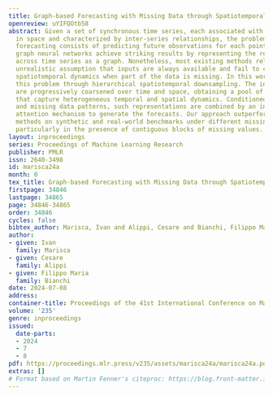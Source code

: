 ```yaml
---
title: Graph-based Forecasting with Missing Data through Spatiotemporal Downsampling
openreview: uYIFQOtb58
abstract: Given a set of synchronous time series, each associated with a sensor-point
  in space and characterized by inter-series relationships, the problem of spatiotemporal
  forecasting consists of predicting future observations for each point. Spatiotemporal
  graph neural networks achieve striking results by representing the relationships
  across time series as a graph. Nonetheless, most existing methods rely on the often
  unrealistic assumption that inputs are always available and fail to capture hidden
  spatiotemporal dynamics when part of the data is missing. In this work, we tackle
  this problem through hierarchical spatiotemporal downsampling. The input time series
  are progressively coarsened over time and space, obtaining a pool of representations
  that capture heterogeneous temporal and spatial dynamics. Conditioned on observations
  and missing data patterns, such representations are combined by an interpretable
  attention mechanism to generate the forecasts. Our approach outperforms state-of-the-art
  methods on synthetic and real-world benchmarks under different missing data distributions,
  particularly in the presence of contiguous blocks of missing values.
layout: inproceedings
series: Proceedings of Machine Learning Research
publisher: PMLR
issn: 2640-3498
id: marisca24a
month: 0
tex_title: Graph-based Forecasting with Missing Data through Spatiotemporal Downsampling
firstpage: 34846
lastpage: 34865
page: 34846-34865
order: 34846
cycles: false
bibtex_author: Marisca, Ivan and Alippi, Cesare and Bianchi, Filippo Maria
author:
- given: Ivan
  family: Marisca
- given: Cesare
  family: Alippi
- given: Filippo Maria
  family: Bianchi
date: 2024-07-08
address:
container-title: Proceedings of the 41st International Conference on Machine Learning
volume: '235'
genre: inproceedings
issued:
  date-parts:
  - 2024
  - 7
  - 8
pdf: https://proceedings.mlr.press/v235/assets/marisca24a/marisca24a.pdf
extras: []
# Format based on Martin Fenner's citeproc: https://blog.front-matter.io/posts/citeproc-yaml-for-bibliographies/
---
```

